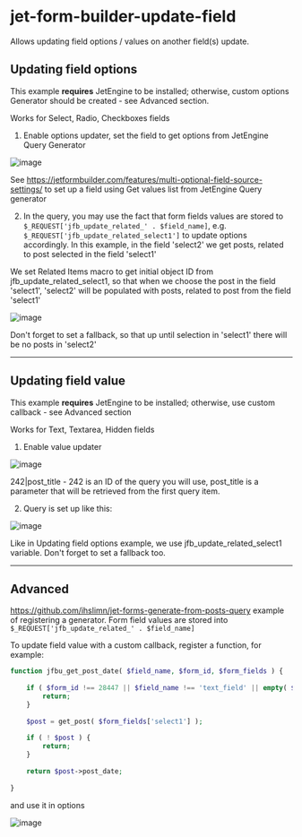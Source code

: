 # jet-form-builder-update-field

Allows updating field options / values on another field(s) update.

Updating field options 
---
This example **requires** JetEngine to be installed; otherwise, custom options Generator should be created - see Advanced section.

Works for Select, Radio, Checkboxes fields

1. Enable options updater, set the field to get options from JetEngine Query Generator

![image](https://github.com/ihslimn/jet-form-builder-update-field/assets/57287929/8f31ccba-6075-4325-93fe-fb6d43ece251)

See https://jetformbuilder.com/features/multi-optional-field-source-settings/ to set up a field using Get values list from JetEngine Query generator

2. In the query, you may use the fact that form fields values are stored to `$_REQUEST['jfb_update_related_' . $field_name]`, e.g. `$_REQUEST['jfb_update_related_select1']`
to update options accordingly. In this example, in the field 'select2' we get posts, related to post selected in the field 'select1'

We set Related Items macro to get initial object ID from jfb_update_related_select1, so that when we choose the post in the field 'select1', 'select2' will be populated with posts, related to post from the field 'select1'

![image](https://github.com/ihslimn/jet-form-builder-update-field/assets/57287929/4818c002-9a58-44f9-955e-504f7794d1ce)

Don't forget to set a fallback, so that up until selection in 'select1' there will be no posts in 'select2'

---

Updating field value
---
This example **requires** JetEngine to be installed; otherwise, use custom callback - see Advanced section

Works for Text, Textarea, Hidden fields

1. Enable value updater

![image](https://github.com/ihslimn/jet-form-builder-update-field/assets/57287929/8030b07b-e3af-4262-9df7-043b48448f0a)

242|post_title - 242 is an ID of the query you will use, post_title is a parameter that will be retrieved from the first query item.

2. Query is set up like this:

![image](https://github.com/ihslimn/jet-form-builder-update-field/assets/57287929/6cef835d-cdb3-4a77-83f9-c21508bee53c)

Like in Updating field options example, we use jfb_update_related_select1 variable. Don't forget to set a fallback too.

---

Advanced
---
https://github.com/ihslimn/jet-forms-generate-from-posts-query example of registering a generator. Form field values are stored into `$_REQUEST['jfb_update_related_' . $field_name]`

To update field value with a custom callback, register a function, for example:
```php
function jfbu_get_post_date( $field_name, $form_id, $form_fields ) {
	
	if ( $form_id !== 28447 || $field_name !== 'text_field' || empty( $form_fields['select1'] ) ) {
		return;
	}
	
	$post = get_post( $form_fields['select1'] );
	
	if ( ! $post ) {
		return;
	}
	
	return $post->post_date;
	
}
```

and use it in options

![image](https://github.com/ihslimn/jet-form-builder-update-field/assets/57287929/7410d231-8111-4cbb-afa1-7b8bc7b88be0)
